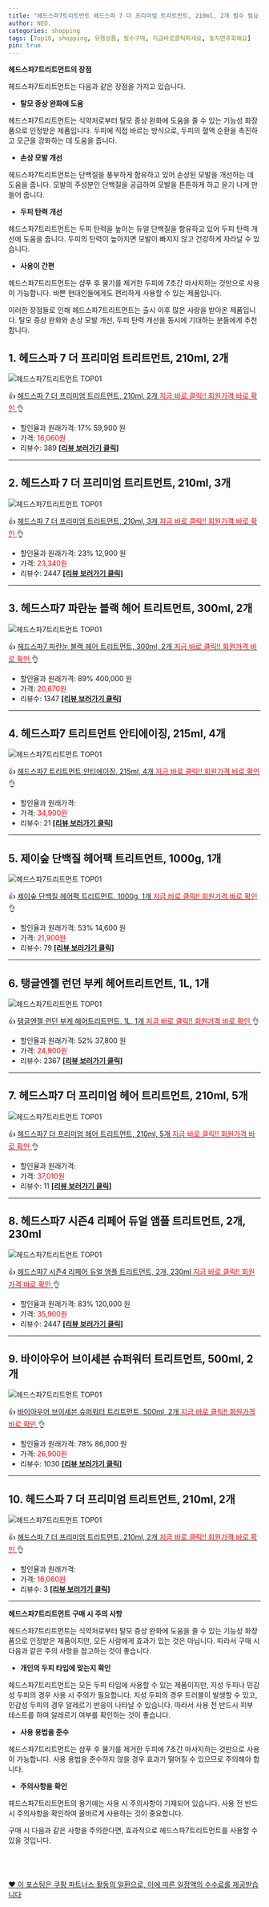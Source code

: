 ```yaml
---
title: "헤드스파7트리트먼트 헤드스파 7 더 프리미엄 트리트먼트, 210ml, 2개 필수 필요 추천 제품 비교 최저 가격 비교 장점 구매 후기 구매평"
author: NEO.
categories: shopping
tags: [Top10, shopping, 유행상품, 필수구매, 지금바로클릭하세요, 놓치면후회해요]
pin: true
---
```

**헤드스파7트리트먼트의 장점**

헤드스파7트리트먼트는 다음과 같은 장점을 가지고 있습니다.

* **탈모 증상 완화에 도움**

헤드스파7트리트먼트는 식약처로부터 탈모 증상 완화에 도움을 줄 수 있는 기능성 화장품으로 인정받은 제품입니다. 두피에 직접 바르는 방식으로, 두피의 혈액 순환을 촉진하고 모근을 강화하는 데 도움을 줍니다.

* **손상 모발 개선**

헤드스파7트리트먼트는 단백질을 풍부하게 함유하고 있어 손상된 모발을 개선하는 데 도움을 줍니다. 모발의 주성분인 단백질을 공급하여 모발을 튼튼하게 하고 윤기 나게 만들어 줍니다.

* **두피 탄력 개선**

헤드스파7트리트먼트는 두피 탄력을 높이는 듀얼 단백질을 함유하고 있어 두피 탄력 개선에 도움을 줍니다. 두피의 탄력이 높아지면 모발이 빠지지 않고 건강하게 자라날 수 있습니다.

* **사용이 간편**

헤드스파7트리트먼트는 샴푸 후 물기를 제거한 두피에 7초간 마사지하는 것만으로 사용이 가능합니다. 바쁜 현대인들에게도 편리하게 사용할 수 있는 제품입니다.

이러한 장점들로 인해 헤드스파7트리트먼트는 출시 이후 많은 사랑을 받아온 제품입니다. 탈모 증상 완화와 손상 모발 개선, 두피 탄력 개선을 동시에 기대하는 분들에게 추천합니다.

   

## 1. 헤드스파 7 더 프리미엄 트리트먼트, 210ml, 2개

![헤드스파7트리트먼트 TOP01](https://thumbnail8.coupangcdn.com/thumbnails/remote/490x490ex/image/retail/images/5905091198644561-70ed3c13-452b-4bcf-8655-f79638617d25.jpg)


👍 [헤드스파 7 더 프리미엄 트리트먼트, 210ml, 2개 <font color=red> 지금 바로 클릭!! 회원가격 바로 확인 </font> ](https://link.coupang.com/re/AFFSDP?lptag=AF3617701&subid=GithubCoopas&pageKey=7510750665&traceid=V0-153&itemId=19679646491&vendorItemId=82501993197) 👌 


- 할인율과 원래가격: 17%  59,900   원
- 가격: <span style='color:red'>16,060원</span>
- 리뷰수: 389  [**[리뷰 보러가기 클릭]**](https://link.coupang.com/re/AFFSDP?lptag=AF3617701&subid=GithubCoopas&pageKey=7510750665&traceid=V0-153&itemId=19679646491&vendorItemId=82501993197)

---


   

## 2. 헤드스파 7 더 프리미엄 트리트먼트, 210ml, 3개

![헤드스파7트리트먼트 TOP01](https://thumbnail6.coupangcdn.com/thumbnails/remote/490x490ex/image/retail/images/3452748132991081-c3cb6434-4324-4e18-9834-391b4d7314d4.jpg)


👍 [헤드스파 7 더 프리미엄 트리트먼트, 210ml, 3개 <font color=red> 지금 바로 클릭!! 회원가격 바로 확인 </font> ](https://link.coupang.com/re/AFFSDP?lptag=AF3617701&subid=GithubCoopas&pageKey=1318579899&traceid=V0-153&itemId=11359081688&vendorItemId=72818717114) 👌 


- 할인율과 원래가격: 23%  12,900   원
- 가격: <span style='color:red'>23,340원</span>
- 리뷰수: 2447  [**[리뷰 보러가기 클릭]**](https://link.coupang.com/re/AFFSDP?lptag=AF3617701&subid=GithubCoopas&pageKey=1318579899&traceid=V0-153&itemId=11359081688&vendorItemId=72818717114)

---


   

## 3. 헤드스파7 파란눈 블랙 헤어 트리트먼트, 300ml, 2개

![헤드스파7트리트먼트 TOP01](https://thumbnail8.coupangcdn.com/thumbnails/remote/490x490ex/image/retail/images/716604352612140-900b9764-9a45-454e-866b-0942c1c51863.jpg)


👍 [헤드스파7 파란눈 블랙 헤어 트리트먼트, 300ml, 2개 <font color=red> 지금 바로 클릭!! 회원가격 바로 확인 </font> ](https://link.coupang.com/re/AFFSDP?lptag=AF3617701&subid=GithubCoopas&pageKey=166668197&traceid=V0-153&itemId=17910183588&vendorItemId=85072870884) 👌 


- 할인율과 원래가격: 89%  400,000   원
- 가격: <span style='color:red'>20,670원</span>
- 리뷰수: 1347  [**[리뷰 보러가기 클릭]**](https://link.coupang.com/re/AFFSDP?lptag=AF3617701&subid=GithubCoopas&pageKey=166668197&traceid=V0-153&itemId=17910183588&vendorItemId=85072870884)

---


   

## 4. 헤드스파7 트리트먼트 안티에이징, 215ml, 4개

![헤드스파7트리트먼트 TOP01](https://thumbnail9.coupangcdn.com/thumbnails/remote/490x490ex/image/retail/images/e6836623-8a86-4e1d-ac75-9b1d536a22867921396537838733993.png)


👍 [헤드스파7 트리트먼트 안티에이징, 215ml, 4개 <font color=red> 지금 바로 클릭!! 회원가격 바로 확인 </font> ](https://link.coupang.com/re/AFFSDP?lptag=AF3617701&subid=GithubCoopas&pageKey=7278561542&traceid=V0-153&itemId=18785961598&vendorItemId=85917217812) 👌 


- 할인율과 원래가격: 
- 가격: <span style='color:red'>34,900원</span>
- 리뷰수: 21  [**[리뷰 보러가기 클릭]**](https://link.coupang.com/re/AFFSDP?lptag=AF3617701&subid=GithubCoopas&pageKey=7278561542&traceid=V0-153&itemId=18785961598&vendorItemId=85917217812)

---


   

## 5. 제이숲 단백질 헤어팩 트리트먼트, 1000g, 1개

![헤드스파7트리트먼트 TOP01](https://thumbnail7.coupangcdn.com/thumbnails/remote/490x490ex/image/retail/images/323366447371794-96e9541e-c8e0-4855-b0f9-1760622f6502.jpg)


👍 [제이숲 단백질 헤어팩 트리트먼트, 1000g, 1개 <font color=red> 지금 바로 클릭!! 회원가격 바로 확인 </font> ](https://link.coupang.com/re/AFFSDP?lptag=AF3617701&subid=GithubCoopas&pageKey=6320746340&traceid=V0-153&itemId=13171845950&vendorItemId=72423701913) 👌 


- 할인율과 원래가격: 53%  14,600   원
- 가격: <span style='color:red'>21,900원</span>
- 리뷰수: 79  [**[리뷰 보러가기 클릭]**](https://link.coupang.com/re/AFFSDP?lptag=AF3617701&subid=GithubCoopas&pageKey=6320746340&traceid=V0-153&itemId=13171845950&vendorItemId=72423701913)

---


   

## 6. 탱글엔젤 런던 부케 헤어트리트먼트, 1L, 1개

![헤드스파7트리트먼트 TOP01](https://thumbnail7.coupangcdn.com/thumbnails/remote/490x490ex/image/retail/images/2023/01/10/11/7/42b1dcf2-d52b-49f8-bfcd-dfe3b5baee55.jpg)


👍 [탱글엔젤 런던 부케 헤어트리트먼트, 1L, 1개 <font color=red> 지금 바로 클릭!! 회원가격 바로 확인 </font> ](https://link.coupang.com/re/AFFSDP?lptag=AF3617701&subid=GithubCoopas&pageKey=7054511419&traceid=V0-153&itemId=17474708027&vendorItemId=84642321013) 👌 


- 할인율과 원래가격: 52%  37,800   원
- 가격: <span style='color:red'>24,900원</span>
- 리뷰수: 2367  [**[리뷰 보러가기 클릭]**](https://link.coupang.com/re/AFFSDP?lptag=AF3617701&subid=GithubCoopas&pageKey=7054511419&traceid=V0-153&itemId=17474708027&vendorItemId=84642321013)

---


   

## 7. 헤드스파7 더 프리미엄 헤어 트리트먼트, 210ml, 5개

![헤드스파7트리트먼트 TOP01](https://thumbnail6.coupangcdn.com/thumbnails/remote/490x490ex/image/vendor_inventory/c504/17aa0bd0ef6076013cb5220705dd4488f9fcc5f9a3259205b8e3ab5d015c.jpg)


👍 [헤드스파7 더 프리미엄 헤어 트리트먼트, 210ml, 5개 <font color=red> 지금 바로 클릭!! 회원가격 바로 확인 </font> ](https://link.coupang.com/re/AFFSDP?lptag=AF3617701&subid=GithubCoopas&pageKey=1318579899&traceid=V0-153&itemId=17843860729&vendorItemId=86831136348) 👌 


- 할인율과 원래가격: 
- 가격: <span style='color:red'>37,010원</span>
- 리뷰수: 11  [**[리뷰 보러가기 클릭]**](https://link.coupang.com/re/AFFSDP?lptag=AF3617701&subid=GithubCoopas&pageKey=1318579899&traceid=V0-153&itemId=17843860729&vendorItemId=86831136348)

---


   

## 8. 헤드스파7 시즌4 리페어 듀얼 앰플 트리트먼트, 2개, 230ml

![헤드스파7트리트먼트 TOP01](https://thumbnail9.coupangcdn.com/thumbnails/remote/490x490ex/image/vendor_inventory/675a/4d49e1fe7f2144c8e152da1433af75f9d7ed9afd8d452d34a9a7e9455102.jpg)


👍 [헤드스파7 시즌4 리페어 듀얼 앰플 트리트먼트, 2개, 230ml <font color=red> 지금 바로 클릭!! 회원가격 바로 확인 </font> ](https://link.coupang.com/re/AFFSDP?lptag=AF3617701&subid=GithubCoopas&pageKey=7685253197&traceid=V0-153&itemId=20536419353&vendorItemId=87613134793) 👌 


- 할인율과 원래가격: 83%  120,000   원
- 가격: <span style='color:red'>35,900원</span>
- 리뷰수: 2447  [**[리뷰 보러가기 클릭]**](https://link.coupang.com/re/AFFSDP?lptag=AF3617701&subid=GithubCoopas&pageKey=7685253197&traceid=V0-153&itemId=20536419353&vendorItemId=87613134793)

---


   

## 9. 바이아우어 브이세븐 슈퍼워터 트리트먼트, 500ml, 2개

![헤드스파7트리트먼트 TOP01](https://thumbnail8.coupangcdn.com/thumbnails/remote/490x490ex/image/vendor_inventory/8409/4d9744455c7af61a4b77b67aede3d59ecbea5cde55f5fcce6fa242cccec8.jpg)


👍 [바이아우어 브이세븐 슈퍼워터 트리트먼트, 500ml, 2개 <font color=red> 지금 바로 클릭!! 회원가격 바로 확인 </font> ](https://link.coupang.com/re/AFFSDP?lptag=AF3617701&subid=GithubCoopas&pageKey=7346680456&traceid=V0-153&itemId=18895575789&vendorItemId=87639515561) 👌 


- 할인율과 원래가격: 78%  86,000   원
- 가격: <span style='color:red'>26,900원</span>
- 리뷰수: 1030  [**[리뷰 보러가기 클릭]**](https://link.coupang.com/re/AFFSDP?lptag=AF3617701&subid=GithubCoopas&pageKey=7346680456&traceid=V0-153&itemId=18895575789&vendorItemId=87639515561)

---


   

## 10. 헤드스파 7 더 프리미엄 트리트먼트, 210ml, 2개

![헤드스파7트리트먼트 TOP01](https://thumbnail9.coupangcdn.com/thumbnails/remote/490x490ex/image/retail/images/5905042138740448-5b99fa08-d7dd-42c6-8913-8fe45dbbcfd6.jpg)


👍 [헤드스파 7 더 프리미엄 트리트먼트, 210ml, 2개 <font color=red> 지금 바로 클릭!! 회원가격 바로 확인 </font> ](https://link.coupang.com/re/AFFSDP?lptag=AF3617701&subid=GithubCoopas&pageKey=1318579899&traceid=V0-153&itemId=2338607870&vendorItemId=70335219506) 👌 


- 할인율과 원래가격: 
- 가격: <span style='color:red'>16,060원</span>
- 리뷰수: 3  [**[리뷰 보러가기 클릭]**](https://link.coupang.com/re/AFFSDP?lptag=AF3617701&subid=GithubCoopas&pageKey=1318579899&traceid=V0-153&itemId=2338607870&vendorItemId=70335219506)

---
**헤드스파7트리트먼트 구매 시 주의 사항**

헤드스파7트리트먼트는 식약처로부터 탈모 증상 완화에 도움을 줄 수 있는 기능성 화장품으로 인정받은 제품이지만, 모든 사람에게 효과가 있는 것은 아닙니다. 따라서 구매 시 다음과 같은 주의 사항을 참고하는 것이 좋습니다.

* **개인의 두피 타입에 맞는지 확인**

헤드스파7트리트먼트는 모든 두피 타입에 사용할 수 있는 제품이지만, 지성 두피나 민감성 두피의 경우 사용 시 주의가 필요합니다. 지성 두피의 경우 트러블이 발생할 수 있고, 민감성 두피의 경우 알레르기 반응이 나타날 수 있습니다. 따라서 사용 전 반드시 피부 테스트를 하여 알레르기 여부를 확인하는 것이 좋습니다.

* **사용 용법을 준수**

헤드스파7트리트먼트는 샴푸 후 물기를 제거한 두피에 7초간 마사지하는 것만으로 사용이 가능합니다. 사용 용법을 준수하지 않을 경우 효과가 떨어질 수 있으므로 주의해야 합니다.

* **주의사항을 확인**

헤드스파7트리트먼트의 용기에는 사용 시 주의사항이 기재되어 있습니다. 사용 전 반드시 주의사항을 확인하여 올바르게 사용하는 것이 중요합니다.

구매 시 다음과 같은 사항을 주의한다면, 효과적으로 헤드스파7트리트먼트를 사용할 수 있을 것입니다.<br><br><br><br><br> [ ❤  이 포스팅은 쿠팡 파트너스 활동의 일환으로, 이에 따른 일정액의 수수료를 제공받습니다](https://link.coupang.com/a/bcEFyh)